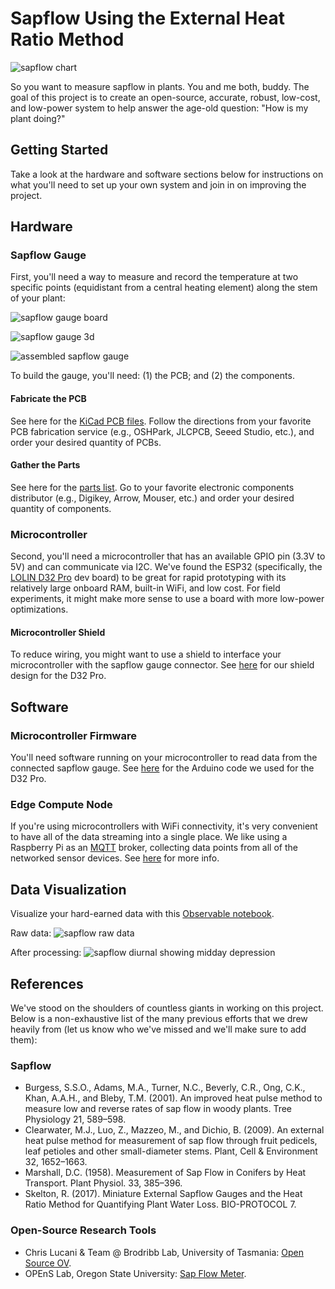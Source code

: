 # Sapflow Using the External Heat Ratio Method

![sapflow chart](/docs/sapflow_10_25_2019.png)

So you want to measure sapflow in plants. You and me both, buddy. The goal of this project is to create an open-source, accurate, robust, low-cost, and low-power system to help answer the age-old question: "How is my plant doing?"

## Getting Started
Take a look at the hardware and software sections below for instructions on what you'll need to set up your own system and join in on improving the project.

## Hardware

### Sapflow Gauge
First, you'll need a way to measure and record the temperature at two specific points (equidistant from a central heating element) along the stem of your plant:

![sapflow gauge board](/docs/sapflow_gauge.png)

![sapflow gauge 3d](/docs/sapflow_gauge_3d.png)

![assembled sapflow gauge](/docs/sapflow_gauge_assembled.jpg)

To build the gauge, you'll need: (1) the PCB; and (2) the components.

#### Fabricate the PCB
See here for the [KiCad PCB files](/hardware/sapflow_gauge/kicad/sapflow_gauge). Follow the directions from your favorite PCB fabrication service (e.g., OSHPark, JLCPCB, Seeed Studio, etc.), and order your desired quantity of PCBs.

#### Gather the Parts
See here for the [parts list](/hardware/sapflow_gauge/sapflow_gauge_parts.md). Go to your favorite electronic components distributor (e.g., Digikey, Arrow, Mouser, etc.) and order your desired quantity of components.

### Microcontroller
Second, you'll need a microcontroller that has an available GPIO pin (3.3V to 5V) and can communicate via I2C. We've found the ESP32 (specifically, the [LOLIN D32 Pro](https://www.aliexpress.com/item/32883116057.html) dev board) to be great for rapid prototyping with its relatively large onboard RAM, built-in WiFi, and low cost. For field experiments, it might make more sense to use a board with more low-power optimizations.

#### Microcontroller Shield
To reduce wiring, you might want to use a shield to interface your microcontroller with the sapflow gauge connector. See [here](/hardware/microcontroller_shield/d32_pro/d32_shield.md) for our shield design for the D32 Pro.

## Software

### Microcontroller Firmware
You'll need software running on your microcontroller to read data from the connected sapflow gauge. See [here](/software/microcontroller/d32_pro) for the Arduino code we used for the D32 Pro.

### Edge Compute Node
If you're using microcontrollers with WiFi connectivity, it's very convenient to have all of the data streaming into a single place. We like using a Raspberry Pi as an [MQTT](https://mosquitto.org/) broker, collecting data points from all of the networked sensor devices. See [here](/software/edge_compute_node/raspberry_pi) for more info.

## Data Visualization

Visualize your hard-earned data with this [Observable notebook](https://observablehq.com/d/a2d68ed97662840b).

Raw data:
![sapflow raw data](/docs/raw_data.png)

After processing:
![sapflow diurnal showing midday depression](/docs/midday_depression.png)

## References
We've stood on the shoulders of countless giants in working on this project. Below is a non-exhaustive list of the many previous efforts that we drew heavily from (let us know who we've missed and we'll make sure to add them):

### Sapflow
- Burgess, S.S.O., Adams, M.A., Turner, N.C., Beverly, C.R., Ong, C.K., Khan, A.A.H., and Bleby, T.M. (2001). An improved heat pulse method to measure low and reverse rates of sap flow in woody plants. Tree Physiology 21, 589–598. 
- Clearwater, M.J., Luo, Z., Mazzeo, M., and Dichio, B. (2009). An external heat pulse method for measurement of sap flow through fruit pedicels, leaf petioles and other small-diameter stems. Plant, Cell & Environment 32, 1652–1663.
- Marshall, D.C. (1958). Measurement of Sap Flow in Conifers by Heat Transport. Plant Physiol. 33, 385–396.
- Skelton, R. (2017). Miniature External Sapflow Gauges and the Heat Ratio Method for Quantifying Plant Water Loss. BIO-PROTOCOL 7.

### Open-Source Research Tools
- Chris Lucani & Team @ Brodribb Lab, University of Tasmania: [Open Source OV](http://www.opensourceov.org/).
- OPEnS Lab, Oregon State University: [Sap Flow Meter](https://github.com/OPEnSLab-OSU/OPEnS-Lab-Home/wiki/Sap-Flow-Meter).